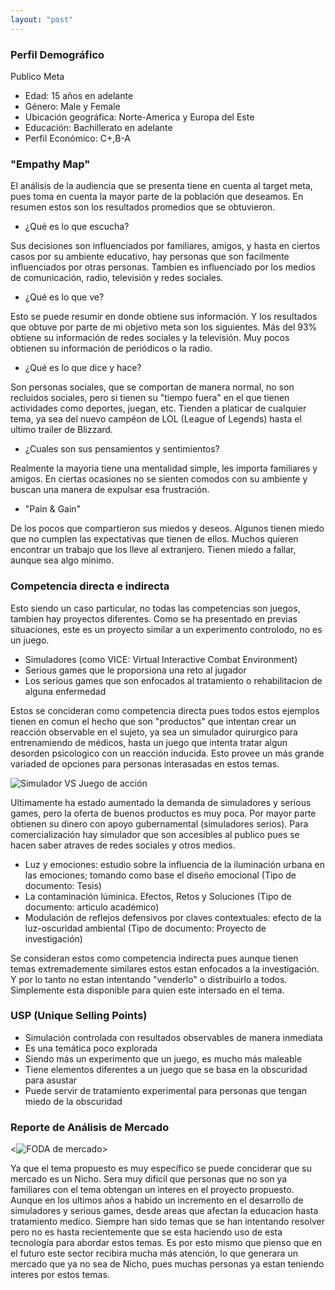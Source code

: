 ```yaml
---
layout: "post"
---
```

### Perfil Demográfico
Publico Meta

* Edad: 15 años en adelante
* Género: Male y Female
* Ubicación geográfica: Norte-America y Europa del Este
* Educación: Bachillerato en adelante
* Perfil Económico: C+,B-A

### "Empathy Map"
El análisis de la audiencia que se presenta tiene en cuenta al target meta, pues toma en cuenta la mayor parte de la población que deseamos. En resumen estos son los resultados promedios que se obtuvieron.

* ¿Qué es lo que escucha?

 Sus decisiones son influenciados por familiares, amigos, y hasta en ciertos casos por su ambiente educativo, hay personas que son facilmente influenciados por otras personas. Tambien es influenciado por los medios de comunicación, radio, televisión y redes sociales.

* ¿Qué es lo que ve?

Esto se puede resumir en donde obtiene sus información. Y los resultados que obtuve por parte de mi objetivo meta son los siguientes. Más del 93% obtiene su información de redes sociales y la televisión. Muy pocos obtienen su información de periódicos  o la radio.

* ¿Qué es lo que dice y hace?

Son personas sociales, que se comportan de manera normal, no son recluidos sociales, pero si tienen su "tiempo fuera" en el que tienen actividades como deportes, juegan, etc. Tienden a platicar de cualquier tema, ya sea del nuevo campéon de LOL (League of Legends) hasta el ultimo trailer de Blizzard.

* ¿Cuales son sus pensamientos y sentimientos?

Realmente la mayoria tiene una mentalidad simple, les importa familiares y amigos. En ciertas ocasiones no se sienten comodos con su ambiente y buscan una manera de expulsar esa frustración.

* "Pain & Gain"

De los pocos que compartieron sus miedos y deseos.
Algunos tienen miedo que no cumplen las expectativas que tienen de ellos.
Muchos quieren encontrar un trabajo que los lleve al extranjero.
Tienen miedo a fallar, aunque sea algo minimo.


### Competencia directa e indirecta
Esto siendo un caso particular, no todas las competencias son juegos, tambien hay proyectos diferentes. Como se ha presentado en previas situaciones, este es un proyecto similar a un experimento controlodo, no es un juego.

* Simuladores (como VICE: Virtual Interactive Combat Environment)
* Serious games que le proporsiona una reto al jugador
* Los serious games que son enfocados al tratamiento o rehabilitacion de alguna enfermedad

Estos se concideran como competencia directa pues todos estos ejemplos tienen en comun el hecho que son "productos" que intentan crear un reacción observable en el sujeto, ya sea un simulador quirurgico para entrenamiendo de médicos, hasta un juego que intenta tratar algun desorden psicologico con un reacción inducida. Esto provee un más grande variaded de opciones para personas interasadas en estos temas.

![Simulador VS Juego de acción](http://alumnos.unir.net/monicasanz/files/2013/05/pulse11.jpg)

Ultimamente ha estado aumentado la demanda de simuladores y serious games, pero la oferta de buenos productos es muy poca. Por mayor parte obtienen su dinero con apoyo gubernamental (simuladores serios). Para comercialización hay simulador que son accesibles al publico pues se hacen saber atraves de redes sociales y otros medios.

* Luz y emociones: estudio sobre la influencia de la iluminación urbana en las emociones; tomando como base el diseño emocional (Tipo de documento: Tesis)
* La contaminación lúminica. Efectos, Retos y Soluciones (Tipo de documento: articulo académico)
* Modulación de reflejos defensivos por claves contextuales: efecto de la luz-oscuridad ambiental (Tipo de documento: Proyecto de investigación)

Se consideran estos como competencia indirecta pues aunque tienen temas extremademente similares estos estan enfocados a la investigación. Y por lo tanto no estan intentando "venderlo" o distribuirlo a todos. Simplemente esta disponible para quien este intersado en el tema.

### USP (Unique Selling Points)
* Simulación controlada con resultados observables de manera inmediata
* Es una temática poco explorada
* Siendo más un experimento que un juego, es mucho más maleable
* Tiene elementos diferentes a un juego que se basa en la obscuridad para asustar
* Puede servir de tratamiento experimental para personas que tengan miedo de la obscuridad

### Reporte de Análisis de Mercado

<![FODA de mercado]()>

Ya que el tema propuesto es muy específico se puede conciderar que su mercado es un Nicho. Sera muy dificil que personas que no son ya familiares con el tema obtengan un interes en el proyecto propuesto. Aunque en los ultimos años a habido un incremento en el desarrollo de simuladores y serious games, desde areas que afectan la educacion hasta tratamiento medico. Siempre han sido temas que se han intentando resolver pero no es hasta recientemente que se esta haciendo uso de esta tecnología para abordar estos temas. Es por esto mismo que pienso que en el futuro este sector recibira mucha más atención, lo que generara un mercado que ya no sea de Nicho, pues muchas personas ya estan teniendo interes por estos temas.
